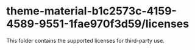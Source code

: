 # theme-material-b1c2573c-4159-4589-9551-1fae970f3d59/licenses

This folder contains the supported licenses for third-party use.
